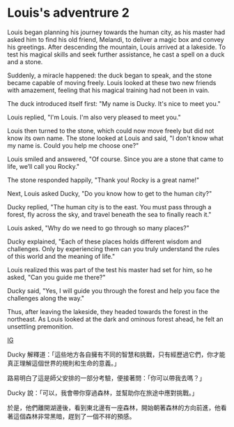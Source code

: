 # Louis's adventrure 2

Louis began planning his journey towards the human city, as his master had asked him to find his old friend, Melandi, to deliver a magic box and convey his greetings. After descending the mountain, Louis arrived at a lakeside. To test his magical skills and seek further assistance, he cast a spell on a duck and a stone.

Suddenly, a miracle happened: the duck began to speak, and the stone became capable of moving freely. Louis looked at these two new friends with amazement, feeling that his magical training had not been in vain.

The duck introduced itself first: "My name is Ducky. It's nice to meet you."

Louis replied, "I'm Louis. I'm also very pleased to meet you."

Louis then turned to the stone, which could now move freely but did not know its own name. The stone looked at Louis and said, "I don't know what my name is. Could you help me choose one?"

Louis smiled and answered, "Of course. Since you are a stone that came to life, we’ll call you Rocky."

The stone responded happily, "Thank you! Rocky is a great name!"

Next, Louis asked Ducky, "Do you know how to get to the human city?"

Ducky replied, "The human city is to the east. You must pass through a forest, fly across the sky, and travel beneath the sea to finally reach it."

Louis asked, "Why do we need to go through so many places?"

Ducky explained, "Each of these places holds different wisdom and challenges. Only by experiencing them can you truly understand the rules of this world and the meaning of life."

Louis realized this was part of the test his master had set for him, so he asked, "Can you guide me there?"

Ducky said, "Yes, I will guide you through the forest and help you face the challenges along the way."

Thus, after leaving the lakeside, they headed towards the forest in the northeast. As Louis looked at the dark and ominous forest ahead, he felt an unsettling premonition.

[IG](https://www.instagram.com/p/C-CgjpWSDJv/?img_index=1)

Ducky 解釋道：「這些地方各自擁有不同的智慧和挑戰，只有經歷過它們，你才能真正理解這個世界的規則和生命的意義。」

路易明白了這是師父安排的一部分考驗，便接著問：「你可以帶我去嗎？」

Ducky 說：「可以，我會帶你穿過森林，並幫助你在旅途中應對挑戰。」

於是，他們離開湖邊後，看到東北邊有一座森林，開始朝著森林的方向前進，他看著這個森林非常黑暗，趕到了一個不祥的預感。
